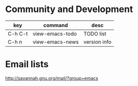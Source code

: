 # Community and Development

| key     | command         | desc         |
| ---     | ---             | ---          |
| C-h C-t | view-emacs-todo | TODO list    |
| C-h n   | view-emacs-news | version info |


# Email lists

<http://savannah.gnu.org/mail/?group=emacs>